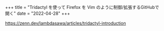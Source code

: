 +++
title = "Tridactyl を使って Firefox を Vim のように制御/拡張するGitHubで開く"
date = "2022-04-28"
+++

<https://zenn.dev/lambdasawa/articles/tridactyl-introduction>

